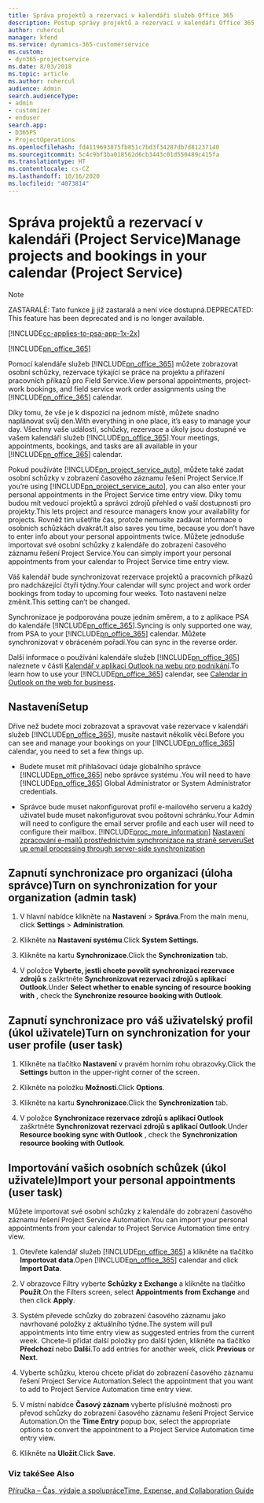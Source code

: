 ```yaml
---
title: Správa projektů a rezervací v kalendáři služeb Office 365
description: Postup správy projektů a rezervací v kalendáři Office 365
author: ruhercul
manager: kfend
ms.service: dynamics-365-customerservice
ms.custom:
- dyn365-projectservice
ms.date: 8/03/2018
ms.topic: article
ms.author: ruhercul
audience: Admin
search.audienceType:
- admin
- customizer
- enduser
search.app:
- D365PS
- ProjectOperations
ms.openlocfilehash: fd4119693875fb851c7bd3f34287db7d81237140
ms.sourcegitcommit: 5c4c9bf3ba018562d6cb3443c01d550489c415fa
ms.translationtype: HT
ms.contentlocale: cs-CZ
ms.lasthandoff: 10/16/2020
ms.locfileid: "4073814"
---
```

# <a name="manage-projects-and-bookings-in-your-calendar-project-service"></a><span data-ttu-id="986ac-103">Správa projektů a rezervací v kalendáři (Project Service)</span><span class="sxs-lookup"><span data-stu-id="986ac-103">Manage projects and bookings in your calendar (Project Service)</span></span>

> [!Note]
> <span data-ttu-id="986ac-104">ZASTARALÉ: Tato funkce jj již zastaralá a není více dostupná.</span><span class="sxs-lookup"><span data-stu-id="986ac-104">DEPRECATED: This feature has been deprecated and is no longer available.</span></span>

[!INCLUDE[cc-applies-to-psa-app-1x-2x](../includes/cc-applies-to-psa-app-1x-2x.md)]

[!INCLUDE[pn_office_365](../includes/pn-office-365.md)] 

<span data-ttu-id="986ac-105">Pomocí kalendáře služeb [!INCLUDE[pn_office_365](../includes/pn-office-365.md)] můžete zobrazovat osobní schůzky, rezervace týkající se práce na projektu a přiřazení pracovních příkazů pro Field Service.</span><span class="sxs-lookup"><span data-stu-id="986ac-105">View personal appointments, project-work bookings, and field service work order assignments using the [!INCLUDE[pn_office_365](../includes/pn-office-365.md)] calendar.</span></span>  
  
 <span data-ttu-id="986ac-106">Díky tomu, že vše je k dispozici na jednom místě, můžete snadno naplánovat svůj den.</span><span class="sxs-lookup"><span data-stu-id="986ac-106">With everything in one place, it’s easy to manage your day.</span></span> <span data-ttu-id="986ac-107">Všechny vaše události, schůzky, rezervace a úkoly jsou dostupné ve vašem kalendáři služeb [!INCLUDE[pn_office_365](../includes/pn-office-365.md)].</span><span class="sxs-lookup"><span data-stu-id="986ac-107">Your meetings, appointments, bookings, and tasks are all available in your [!INCLUDE[pn_office_365](../includes/pn-office-365.md)] calendar.</span></span>  
  
 <span data-ttu-id="986ac-108">Pokud používáte [!INCLUDE[pn_project_service_auto](../includes/pn-project-service-auto.md)], můžete také zadat osobní schůzky v zobrazení časového záznamu řešení Project Service.</span><span class="sxs-lookup"><span data-stu-id="986ac-108">If you’re using [!INCLUDE[pn_project_service_auto](../includes/pn-project-service-auto.md)], you can also enter your personal appointments in the Project Service time entry view.</span></span> <span data-ttu-id="986ac-109">Díky tomu budou mít vedoucí projektů a správci zdrojů přehled o vaší dostupnosti pro projekty.</span><span class="sxs-lookup"><span data-stu-id="986ac-109">This lets project and resource managers know your availability for projects.</span></span> <span data-ttu-id="986ac-110">Rovněž tím ušetříte čas, protože nemusíte zadávat informace o osobních schůzkách dvakrát.</span><span class="sxs-lookup"><span data-stu-id="986ac-110">It also saves you time, because you don’t have to enter info about your personal appointments twice.</span></span> <span data-ttu-id="986ac-111">Můžete jednoduše importovat své osobní schůzky z kalendáře do zobrazení časového záznamu řešení Project Service.</span><span class="sxs-lookup"><span data-stu-id="986ac-111">You can simply import your personal appointments from your calendar to Project Service time entry view.</span></span>  
  
 <span data-ttu-id="986ac-112">Váš kalendář bude synchronizovat rezervace projektů a pracovních příkazů pro nadcházející čtyři týdny.</span><span class="sxs-lookup"><span data-stu-id="986ac-112">Your calendar will sync project and work order bookings from today to upcoming four weeks.</span></span> <span data-ttu-id="986ac-113">Toto nastavení nelze změnit.</span><span class="sxs-lookup"><span data-stu-id="986ac-113">This setting can’t be changed.</span></span>  
  
 <span data-ttu-id="986ac-114">Synchronizace je podporována pouze jedním směrem, a to z aplikace PSA do kalendáře [!INCLUDE[pn_office_365](../includes/pn-office-365.md)].</span><span class="sxs-lookup"><span data-stu-id="986ac-114">Syncing is only supported one way, from PSA to your [!INCLUDE[pn_office_365](../includes/pn-office-365.md)] calendar.</span></span> <span data-ttu-id="986ac-115">Můžete synchronizovat v obráceném pořadí.</span><span class="sxs-lookup"><span data-stu-id="986ac-115">You can sync in the reverse order.</span></span> 
  
 <span data-ttu-id="986ac-116">Další informace o používání kalendáře služeb [!INCLUDE[pn_office_365](../includes/pn-office-365.md)] naleznete v části [Kalendář v aplikaci Outlook na webu pro podnikání](https://support.office.com/article/Calendar-in-Outlook-on-the-web-for-business-5219c457-d1fe-4c2f-9032-1a816b88e936).</span><span class="sxs-lookup"><span data-stu-id="986ac-116">To learn how to use your [!INCLUDE[pn_office_365](../includes/pn-office-365.md)] calendar, see [Calendar in Outlook on the web for business](https://support.office.com/article/Calendar-in-Outlook-on-the-web-for-business-5219c457-d1fe-4c2f-9032-1a816b88e936).</span></span>  
  
## <a name="setup"></a><span data-ttu-id="986ac-117">Nastavení</span><span class="sxs-lookup"><span data-stu-id="986ac-117">Setup</span></span>  
 <span data-ttu-id="986ac-118">Dříve než budete moci zobrazovat a spravovat vaše rezervace v kalendáři služeb [!INCLUDE[pn_office_365](../includes/pn-office-365.md)], musíte nastavit několik věcí.</span><span class="sxs-lookup"><span data-stu-id="986ac-118">Before you can see and manage your bookings on your [!INCLUDE[pn_office_365](../includes/pn-office-365.md)] calendar, you need to set a few things up.</span></span>  
  
- <span data-ttu-id="986ac-119">Budete muset mít přihlašovací údaje globálního správce [!INCLUDE[pn_office_365](../includes/pn-office-365.md)] nebo správce systému .</span><span class="sxs-lookup"><span data-stu-id="986ac-119">You will need to have [!INCLUDE[pn_office_365](../includes/pn-office-365.md)] Global Administrator or System Administrator credentials.</span></span>  
  
- <span data-ttu-id="986ac-120">Správce bude muset nakonfigurovat profil e-mailového serveru a každý uživatel bude muset nakonfigurovat svou poštovní schránku.</span><span class="sxs-lookup"><span data-stu-id="986ac-120">Your Admin will need to configure the email server profile and each user will need to configure their mailbox.</span></span> [!INCLUDE[proc_more_information](../includes/proc-more-information.md)] <span data-ttu-id="986ac-121">[Nastavení zpracování e-mailů prostřednictvím synchronizace na straně serveru](https://docs.microsoft.com/dynamics365/customerengagement/on-premises/admin/set-up-server-side-synchronization-of-email-appointments-contacts-and-tasks)</span><span class="sxs-lookup"><span data-stu-id="986ac-121">[Set up email processing through server-side synchronization](https://docs.microsoft.com/dynamics365/customerengagement/on-premises/admin/set-up-server-side-synchronization-of-email-appointments-contacts-and-tasks)</span></span>  
  
## <a name="turn-on-synchronization-for-your-organization-admin-task"></a><span data-ttu-id="986ac-122">Zapnutí synchronizace pro organizaci (úloha správce)</span><span class="sxs-lookup"><span data-stu-id="986ac-122">Turn on synchronization for your organization (admin task)</span></span>  
  
1.  <span data-ttu-id="986ac-123">V hlavní nabídce klikněte na **Nastavení** > **Správa**.</span><span class="sxs-lookup"><span data-stu-id="986ac-123">From the main menu, click **Settings** > **Administration**.</span></span>  
  
2.  <span data-ttu-id="986ac-124">Klikněte na **Nastavení systému**.</span><span class="sxs-lookup"><span data-stu-id="986ac-124">Click **System Settings**.</span></span>  
  
3.  <span data-ttu-id="986ac-125">Klikněte na kartu **Synchronizace**.</span><span class="sxs-lookup"><span data-stu-id="986ac-125">Click the **Synchronization** tab.</span></span>  
  
4.  <span data-ttu-id="986ac-126">V položce **Vyberte, jestli chcete povolit synchronizaci rezervace zdrojů s** zaškrtněte **Synchronizovat rezervaci zdrojů s aplikací Outlook**.</span><span class="sxs-lookup"><span data-stu-id="986ac-126">Under **Select whether to enable syncing of resource booking with** , check the **Synchronize resource booking with Outlook**.</span></span>  
  
## <a name="turn-on-synchronization-for-your-user-profile-user-task"></a><span data-ttu-id="986ac-127">Zapnutí synchronizace pro váš uživatelský profil (úkol uživatele)</span><span class="sxs-lookup"><span data-stu-id="986ac-127">Turn on synchronization for your user profile (user task)</span></span>  
  
1.  <span data-ttu-id="986ac-128">Klikněte na tlačítko **Nastavení** v pravém horním rohu obrazovky.</span><span class="sxs-lookup"><span data-stu-id="986ac-128">Click the **Settings** button in the upper-right corner of the screen.</span></span>  
  
2.  <span data-ttu-id="986ac-129">Klikněte na položku **Možnosti**.</span><span class="sxs-lookup"><span data-stu-id="986ac-129">Click **Options**.</span></span>  
  
3.  <span data-ttu-id="986ac-130">Klikněte na kartu **Synchronizace**.</span><span class="sxs-lookup"><span data-stu-id="986ac-130">Click the **Synchronization** tab.</span></span>  
  
4.  <span data-ttu-id="986ac-131">V položce **Synchronizace rezervace zdrojů s aplikací Outlook** zaškrtněte **Synchronizovat rezervaci zdrojů s aplikací Outlook**.</span><span class="sxs-lookup"><span data-stu-id="986ac-131">Under **Resource booking sync with Outlook** , check the **Synchronization resource booking with Outlook**.</span></span>  
  
## <a name="import-your-personal-appointments-user-task"></a><span data-ttu-id="986ac-132">Importování vašich osobních schůzek (úkol uživatele)</span><span class="sxs-lookup"><span data-stu-id="986ac-132">Import your personal appointments (user task)</span></span>  
 <span data-ttu-id="986ac-133">Můžete importovat své osobní schůzky z kalendáře do zobrazení časového záznamu řešení Project Service Automation.</span><span class="sxs-lookup"><span data-stu-id="986ac-133">You can import your personal appointments from your calendar to Project Service Automation time entry view.</span></span>  
  
1. <span data-ttu-id="986ac-134">Otevřete kalendář služeb [!INCLUDE[pn_office_365](../includes/pn-office-365.md)] a klikněte na tlačítko **Importovat data**.</span><span class="sxs-lookup"><span data-stu-id="986ac-134">Open [!INCLUDE[pn_office_365](../includes/pn-office-365.md)] calendar and click **Import Data**.</span></span>  
  
2. <span data-ttu-id="986ac-135">V obrazovce Filtry vyberte **Schůzky z Exchange** a klikněte na tlačítko **Použít**.</span><span class="sxs-lookup"><span data-stu-id="986ac-135">On the Filters screen, select **Appointments from Exchange** and then click **Apply**.</span></span>  
  
3. <span data-ttu-id="986ac-136">Systém převede schůzky do zobrazení časového záznamu jako navrhované položky z aktuálního týdne.</span><span class="sxs-lookup"><span data-stu-id="986ac-136">The system will pull appointments into time entry view as suggested entries from the current week.</span></span> <span data-ttu-id="986ac-137">Chcete-li přidat další položky pro další týden, klikněte na tlačítko **Předchozí** nebo **Další**.</span><span class="sxs-lookup"><span data-stu-id="986ac-137">To add entries for another week, click **Previous** or **Next**.</span></span>  
  
4. <span data-ttu-id="986ac-138">Vyberte schůzku, kterou chcete přidat do zobrazení časového záznamu řešení Project Service Automation.</span><span class="sxs-lookup"><span data-stu-id="986ac-138">Select the appointment that you want to add to Project Service Automation time entry view.</span></span>  
  
5. <span data-ttu-id="986ac-139">V místní nabídce **Časový záznam** vyberte příslušné možnosti pro převod schůzky do zobrazení časového záznamu řešení Project Service Automation.</span><span class="sxs-lookup"><span data-stu-id="986ac-139">On the **Time Entry** popup box, select the appropriate options to convert the appointment to a Project Service Automation time entry view.</span></span>  
  
6. <span data-ttu-id="986ac-140">Klikněte na **Uložit**.</span><span class="sxs-lookup"><span data-stu-id="986ac-140">Click **Save**.</span></span>  
  
### <a name="see-also"></a><span data-ttu-id="986ac-141">Viz také</span><span class="sxs-lookup"><span data-stu-id="986ac-141">See Also</span></span>  
 [<span data-ttu-id="986ac-142">Příručka – Čas, výdaje a spolupráce</span><span class="sxs-lookup"><span data-stu-id="986ac-142">Time, Expense, and Collaboration Guide</span></span>](../psa/time-expense-collaboration-guide.md)
